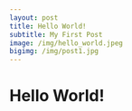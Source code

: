 ```yaml
---
layout: post
title: Hello World!
subtitle: My First Post
image: /img/hello_world.jpeg
bigimg: /img/post1.jpg
---
```


# Hello World!
